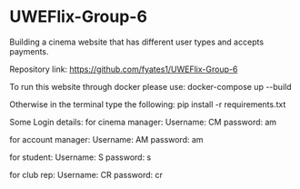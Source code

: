 # UWEFlix-Group-6

Building a cinema website that has different user types and accepts payments.

Repository link: https://github.com/fyates1/UWEFlix-Group-6 

To run this website through docker please use: docker-compose up --build

Otherwise in the terminal type the following: pip install -r requirements.txt

Some Login details:
for cinema manager:
Username: CM
password: am

for account manager:
Username: AM
password: am

for student:
Username: S
password: s

for club rep:
Username: CR
password: cr


